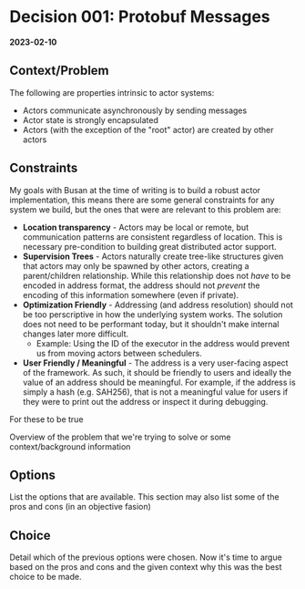 # Decision 001: Protobuf Messages
__2023-02-10__

## Context/Problem

The following are properties intrinsic to actor systems:

  + Actors communicate asynchronously by sending messages
  + Actor state is strongly encapsulated
  + Actors (with the exception of the "root" actor) are created by other actors


## Constraints

My goals with Busan at the time of writing is to build a robust actor implementation, this means
there are some general constraints for any system we build, but the ones that were are relevant to
this problem are:

  + __Location transparency__ - Actors may be local or remote, but communication patterns
    are consistent regardless of location. This is necessary pre-condition to building
    great distributed actor support.
  + __Supervision Trees__ - Actors naturally create tree-like structures given that actors
    may only be spawned by other actors, creating a parent/children relationship. While this
    relationship does not _have_ to be encoded in address format, the address should not
    _prevent_ the encoding of this information somewhere (even if private).
  + __Optimization Friendly__ - Addressing (and address resolution) should not be too perscriptive
    in how the underlying system works. The solution does not need to be performant today, but
    it shouldn't make internal changes later more difficult.
      + Example: Using the ID of the executor in the address would prevent us from moving actors
        between schedulers.
  + __User Friendly / Meaningful__ - The address is a very user-facing aspect of the framework.
    As such, it should be friendly to users and ideally the value of an address should be
    meaningful. For example, if the address is simply a hash (e.g. SAH256), that is not a
    meaningful value for users if they were to print out the address or inspect it during
    debugging.

For these to be true 

Overview of the problem that we're trying to solve or some context/background information

## Options

List the options that are available. This section may also list some of the pros and cons (in an
objective fasion)

## Choice

Detail which of the previous options were chosen. Now it's time to argue based on the pros and cons
and the given context why this was the best choice to be made.